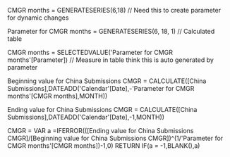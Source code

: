 CMGR months = GENERATESERIES(6,18) // Need this to create parameter for dynamic changes

Parameter for CMGR months = GENERATESERIES(6, 18, 1) // Calculated table

CMGR months = SELECTEDVALUE('Parameter for CMGR months'[Parameter]) // Measure in table think this is auto generated by parameter

Beginning value for China Submissions CMGR = CALCULATE([China Submissions],DATEADD('Calendar'[Date],-'Parameter for CMGR months'[CMGR months],MONTH))

Ending value for China Submissions CMGR = CALCULATE([China Submissions],DATEADD('Calendar'[Date],-1,MONTH))

CMGR = 
VAR a =IFERROR(([Ending value for China Submissions CMGR]/[Beginning value for China Submissions CMGR])^(1/'Parameter for CMGR months'[CMGR months])-1,0)
RETURN IF(a = -1,BLANK(),a)


